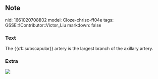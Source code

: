 ## Note
nid: 1661020708802
model: Cloze-chrisc-ff04e
tags: GSSE::!Contributor::Victor_Liu
markdown: false

### Text
The {{c1::subscapular}} artery is <span style="color: 
 var(--field-fg);">the largest branch of the axillary
artery.</span>

### Extra
<img src="paste-29058bc1464b4311dcb7e42b951fd90a002396fe.jpg">
